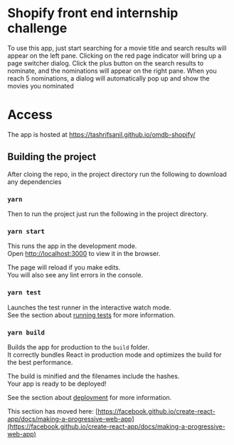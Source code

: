 # Shopify front end internship challenge

To use this app, just start searching for a movie title and search results will appear on the left pane. Clicking on the red page indicator will bring up a page switcher dialog. Click the plus button on the search results to nominate, and the nominations will appear on the right pane. When you reach 5 nominations, a dialog will automatically pop up and show the movies you nominated

# Access

The app is hosted at https://tashrifsanil.github.io/omdb-shopify/

## Building the project

After cloing the repo, in the project directory run the following to download any dependencies

### `yarn`

Then to run the project just run the following in the project directory.

### `yarn start`

This runs the app in the development mode.\
Open [http://localhost:3000](http://localhost:3000) to view it in the browser.

The page will reload if you make edits.\
You will also see any lint errors in the console.

### `yarn test`

Launches the test runner in the interactive watch mode.\
See the section about [running tests](https://facebook.github.io/create-react-app/docs/running-tests) for more information.

### `yarn build`

Builds the app for production to the `build` folder.\
It correctly bundles React in production mode and optimizes the build for the best performance.

The build is minified and the filenames include the hashes.\
Your app is ready to be deployed!

See the section about [deployment](https://facebook.github.io/create-react-app/docs/deployment) for more information.

This section has moved here: [https://facebook.github.io/create-react-app/docs/making-a-progressive-web-app](https://facebook.github.io/create-react-app/docs/making-a-progressive-web-app)

